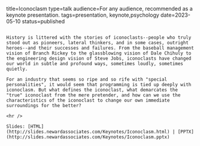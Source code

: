 title=Iconoclasm
type=talk
audience=For any audience, recommended as a keynote presentation.
tags=presentation, keynote,psychology
date=2023-05-10
status=published
~~~~~~

History is littered with the stories of iconoclasts--people who truly stood out as pioneers, lateral thinkers, and in some cases, outright heroes--and their successes and failures. From the baseball management vision of Branch Rickey to the glassblowing vision of Dale Chihuly to the engineering design vision of Steve Jobs, iconoclasts have changed our world in subtle and profound ways, sometimes loudly, sometimes quietly.

For an industry that seems so ripe and so rife with "special personalities", it would seem that programming is tied up deeply with iconoclasm. But what defines the iconoclast, what demarcates the "true" iconoclast from the mere pretender, and how can we use the characteristics of the iconoclast to change our own immediate surroundings for the better?
    
<hr />

Slides: [HTML](http://slides.newardassociates.com/Keynotes/Iconoclasm.html) | [PPTX](http://slides.newardassociates.com/Keynotes/Iconoclasm.pptx)
